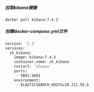 ##### 拉取kibana镜像
```sh
docker pull kibana:7.4.2
```
##### 创建docker-compose.yml文件
```sh
version: '2.3'
services:
  sh_kibana:
    image: kibana:7.4.2
    container_name: sh_kibana
    restart: 'always'
    ports:
     - 5601:5601
    environment:
     - ELASTICSEARCH_HOSTS=10.211.55.6
```

